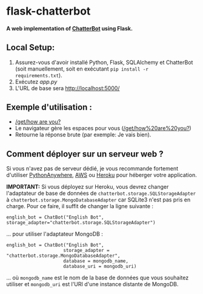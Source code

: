 # flask-chatterbot

#### A web implementation of [ChatterBot](https://github.com/gunthercox/ChatterBot) using Flask.

## Local Setup:
 1. Assurez-vous d'avoir installé Python, Flask, SQLAlchemy et ChatterBot (soit manuellement, soit en exécutant `pip install -r requirements.txt`).
 2. Exécutez *app.py*
 3. L'URL de base sera [http://localhost:5000/](http://localhost:5000/)

## Exemple d'utilisation :
*   [/get/how are you?](http://localhost:5000/get/how%20are%20you?)
  *   Le navigateur gère les espaces pour vous ([/get/how%20are%20you?](http://localhost:5000/get/how%20are%20you?))
  *   Retourne la réponse brute (par exemple: Je vais bien).

## Comment déployer sur un serveur web ?
Si vous n'avez pas de serveur dédié, je vous recommande fortement d'utiliser [PythonAnywhere](https://www.pythonanywhere.com/), [AWS](https://aws.amazon.com/getting-started/projects/deploy-python-application/) ou [Heroku](https://devcenter.heroku.com/articles/getting-started-with-python#introduction) pour héberger votre application.

**IMPORTANT:** Si vous déployez sur Heroku, vous devrez changer l'adaptateur de base de données de `chatterbot.storage.SQLStorageAdapter` à `chatterbot.storage.MongoDatabaseAdapter` car SQLite3 n'est pas pris en charge. Pour ce faire, il suffit de changer la ligne suivante :

`english_bot = ChatBot("English Bot", storage_adapter="chatterbot.storage.SQLStorageAdapter")`

... pour utiliser l'adaptateur MongoDB :

```
english_bot = ChatBot("English Bot", 
                     storage_adapter = "chatterbot.storage.MongoDatabaseAdapter",
                     database = mongodb_name,
                     database_uri = mongodb_uri)
```
... où `mongodb_name` est le nom de la base de données que vous souhaitez utiliser et `mongodb_uri` est l'URI d'une instance distante de MongoDB.



